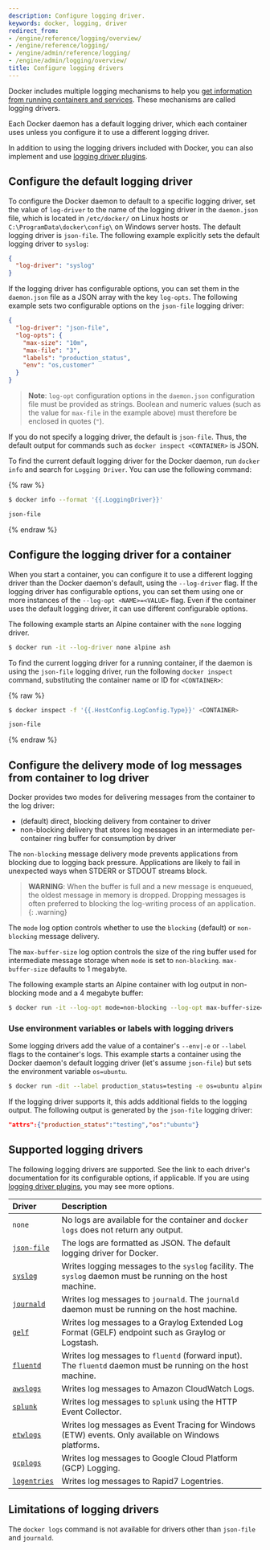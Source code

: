 ```yaml
---
description: Configure logging driver.
keywords: docker, logging, driver
redirect_from:
- /engine/reference/logging/overview/
- /engine/reference/logging/
- /engine/admin/reference/logging/
- /engine/admin/logging/overview/
title: Configure logging drivers
---
```


Docker includes multiple logging mechanisms to help you
[get information from running containers and services](/engine/admin/logging/view_container_logs.md).
These mechanisms are called logging drivers.

Each Docker daemon has a default logging driver, which each container uses
unless you configure it to use a different logging driver.

In addition to using the logging drivers included with Docker, you can also
implement and use [logging driver plugins](/engine/admin/logging/plugins.md).


## Configure the default logging driver

To configure the Docker daemon to default to a specific logging driver, set the
value of `log-driver` to the name of the logging driver in the `daemon.json`
file, which is located in `/etc/docker/` on Linux hosts or
`C:\ProgramData\docker\config\` on Windows server hosts. The default logging
driver is `json-file`. The following example explicitly sets the default
logging driver to `syslog`:

```json
{
  "log-driver": "syslog"
}
```

If the logging driver has configurable options, you can set them in the
`daemon.json` file as a JSON array with the key `log-opts`. The following
example sets two configurable options on the `json-file` logging driver:

```json
{
  "log-driver": "json-file",
  "log-opts": {
    "max-size": "10m",
    "max-file": "3",
    "labels": "production_status",
    "env": "os,customer"
  }
}
```

> **Note**: `log-opt` configuration options in the `daemon.json` configuration
> file must be provided as strings. Boolean and numeric values (such as the value
> for `max-file` in the example above) must therefore be enclosed in quotes (`"`).

If you do not specify a logging driver, the default is `json-file`. Thus,
the default output for commands such as `docker inspect <CONTAINER>` is JSON.

To find the current default logging driver for the Docker daemon, run
`docker info` and search for `Logging Driver`. You can use the following
command:

{% raw %}
```bash
$ docker info --format '{{.LoggingDriver}}'

json-file
```
{% endraw %}

## Configure the logging driver for a container

When you start a container, you can configure it to use a different logging
driver than the Docker daemon's default, using the `--log-driver` flag. If the
logging driver has configurable options, you can set them using one or more
instances of the `--log-opt <NAME>=<VALUE>` flag. Even if the container uses the
default logging driver, it can use different configurable options.

The following example starts an Alpine container with the `none` logging driver.

```bash
$ docker run -it --log-driver none alpine ash
```

To find the current logging driver for a running container, if the daemon
is using the `json-file` logging driver, run the following `docker inspect`
command, substituting the container name or ID for `<CONTAINER>`:

{% raw %}
```bash
$ docker inspect -f '{{.HostConfig.LogConfig.Type}}' <CONTAINER>

json-file
```
{% endraw %}

## Configure the delivery mode of log messages from container to log driver

Docker provides two modes for delivering messages from the container to the log driver:

* (default) direct, blocking delivery from container to driver
* non-blocking delivery that stores log messages in an intermediate per-container ring buffer for consumption by driver

The `non-blocking` message delivery mode prevents applications from blocking due to logging back pressure. Applications are likely to fail in unexpected ways when STDERR or STDOUT streams block.

> **WARNING**: When the buffer is full and a new message is enqueued, the oldest message in memory is dropped.  Dropping messages is often preferred to blocking the log-writing process of an application.  
{: .warning}

The `mode` log option controls whether to use the `blocking` (default) or `non-blocking` message delivery.

The `max-buffer-size` log option controls the size of the ring buffer used for intermediate message storage when `mode` is set to `non-blocking`.  `max-buffer-size` defaults to 1 megabyte.

The following example starts an Alpine container with log output in non-blocking mode and a 4 megabyte buffer:

```bash
$ docker run -it --log-opt mode=non-blocking --log-opt max-buffer-size=4m alpine ping 127.0.0.1
```

### Use environment variables or labels with logging drivers

Some logging drivers add the value of a container's `--env|-e` or `--label`
flags to the container's logs. This example starts a container using the Docker
daemon's default logging driver (let's assume `json-file`) but sets the
environment variable `os=ubuntu`.

```bash
$ docker run -dit --label production_status=testing -e os=ubuntu alpine sh
```

If the logging driver supports it, this adds additional fields to the logging
output. The following output is generated by the `json-file` logging driver:

```json
"attrs":{"production_status":"testing","os":"ubuntu"}
```

## Supported logging drivers

The following logging drivers are supported. See the link to each driver's
documentation for its configurable options, if applicable. If you are using
[logging driver plugins](/engine/admin/logging/plugins.md), you may
see more options.

| Driver                        | Description                                                                                                   |
|:------------------------------|:--------------------------------------------------------------------------------------------------------------|
| `none`                        | No logs are available for the container and `docker logs` does not return any output.                         |
| [`json-file`](json-file.md)   | The logs are formatted as JSON. The default logging driver for Docker.                                        |
| [`syslog`](syslog.md)         | Writes logging messages to the `syslog` facility. The `syslog` daemon must be running on the host machine.    |
| [`journald`](journald.md)     | Writes log messages to `journald`. The `journald` daemon must be running on the host machine.                 |
| [`gelf`](gelf.md)             | Writes log messages to a Graylog Extended Log Format (GELF) endpoint such as Graylog or Logstash.             |
| [`fluentd`](fluentd.md)       | Writes log messages to `fluentd` (forward input). The `fluentd` daemon must be running on the host machine.   |
| [`awslogs`](awslogs.md)       | Writes log messages to Amazon CloudWatch Logs.                                                                |
| [`splunk`](splunk.md)         | Writes log messages to `splunk` using the HTTP Event Collector.                                               |
| [`etwlogs`](etwlogs.md)       | Writes log messages as Event Tracing for Windows (ETW) events. Only available on Windows platforms.           |
| [`gcplogs`](gcplogs.md)       | Writes log messages to Google Cloud Platform (GCP) Logging.                                                   |
| [`logentries`](logentries.md) | Writes log messages to Rapid7 Logentries.                                                                     |

## Limitations of logging drivers

The `docker logs` command is not available for drivers other than `json-file`
and `journald`.

